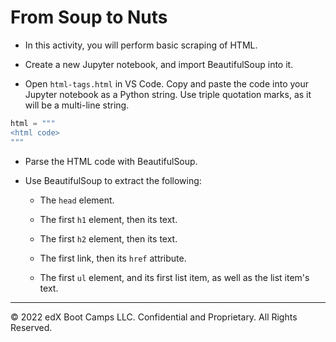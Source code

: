 # From Soup to Nuts

* In this activity, you will perform basic scraping of HTML.

* Create a new Jupyter notebook, and import BeautifulSoup into it.

* Open `html-tags.html` in VS Code. Copy and paste the code into your Jupyter notebook as a Python string. Use triple quotation marks, as it will be a multi-line string.

```python
html = """
<html code>
"""
```

* Parse the HTML code with BeautifulSoup.

* Use BeautifulSoup to extract the following:

    * The `head` element.

    * The first `h1` element, then its text.

    * The first `h2` element, then its text.

    * The first link, then its `href` attribute.

    * The first `ul` element, and its first list item, as well as the list item's text.

- - -

© 2022 edX Boot Camps LLC. Confidential and Proprietary. All Rights Reserved.
